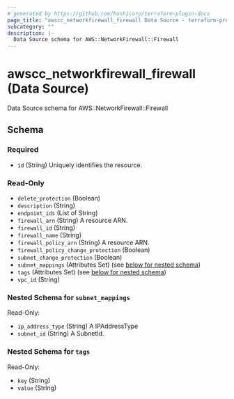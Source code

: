 ```yaml
---
# generated by https://github.com/hashicorp/terraform-plugin-docs
page_title: "awscc_networkfirewall_firewall Data Source - terraform-provider-awscc"
subcategory: ""
description: |-
  Data Source schema for AWS::NetworkFirewall::Firewall
---
```


# awscc_networkfirewall_firewall (Data Source)

Data Source schema for AWS::NetworkFirewall::Firewall



<!-- schema generated by tfplugindocs -->
## Schema

### Required

- `id` (String) Uniquely identifies the resource.

### Read-Only

- `delete_protection` (Boolean)
- `description` (String)
- `endpoint_ids` (List of String)
- `firewall_arn` (String) A resource ARN.
- `firewall_id` (String)
- `firewall_name` (String)
- `firewall_policy_arn` (String) A resource ARN.
- `firewall_policy_change_protection` (Boolean)
- `subnet_change_protection` (Boolean)
- `subnet_mappings` (Attributes Set) (see [below for nested schema](#nestedatt--subnet_mappings))
- `tags` (Attributes Set) (see [below for nested schema](#nestedatt--tags))
- `vpc_id` (String)

<a id="nestedatt--subnet_mappings"></a>
### Nested Schema for `subnet_mappings`

Read-Only:

- `ip_address_type` (String) A IPAddressType
- `subnet_id` (String) A SubnetId.


<a id="nestedatt--tags"></a>
### Nested Schema for `tags`

Read-Only:

- `key` (String)
- `value` (String)



